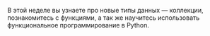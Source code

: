 В этой неделе вы узнаете про новые типы данных — коллекции, познакомитесь с функциями, а так же научитесь использовать функциональное программирование в Python.
